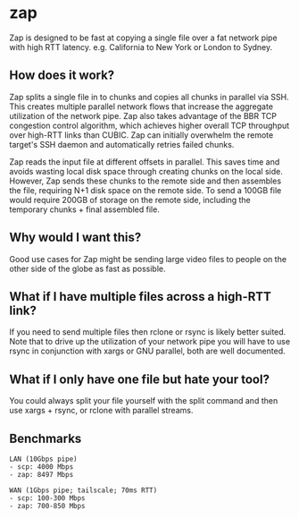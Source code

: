 # zap
Zap is designed to be fast at copying a single file over a fat network pipe with high RTT latency. e.g. California to New York or London to Sydney. 

## How does it work?
Zap splits a single file in to chunks and copies all chunks in parallel via SSH. This creates multiple parallel network flows that increase the aggregate utilization of the network pipe. Zap also takes advantage of the BBR TCP congestion control algorithm, which achieves higher overall TCP throughput over high-RTT links than CUBIC. Zap can initially overwhelm the remote target's SSH daemon and automatically retries failed chunks. 

Zap reads the input file at different offsets in parallel. This saves time and avoids wasting local disk space through creating chunks on the local side. However, Zap sends these chunks to the remote side and then assembles the file, requiring N+1 disk space on the remote side. To send a 100GB file would require 200GB of storage on the remote side, including the temporary chunks + final assembled file. 

## Why would I want this?
Good use cases for Zap might be sending large video files to people on the other side of the globe as fast as possible. 

## What if I have multiple files across a high-RTT link?
If you need to send multiple files then rclone or rsync is likely better suited. Note that to drive up the utilization of your network pipe you will have to use rsync in conjunction with xargs or GNU parallel, both are well documented. 

## What if I only have one file but hate your tool?
You could always split your file yourself with the split command and then use xargs + rsync, or rclone with parallel streams.

## Benchmarks
``` 
LAN (10Gbps pipe)
- scp: 4000 Mbps
- zap: 8497 Mbps

WAN (1Gbps pipe; tailscale; 70ms RTT)
- scp: 100-300 Mbps
- zap: 700-850 Mbps
```
